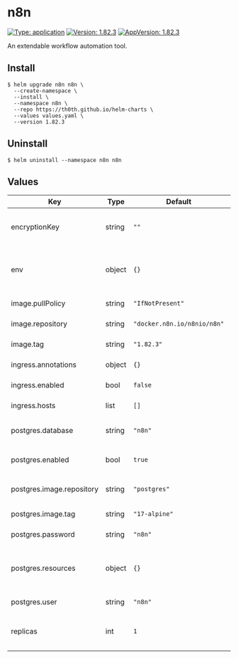 # n8n

[![Type: application](https://img.shields.io/badge/Type-application-informational?style=flat-square)](#)
[![Version: 1.82.3](https://img.shields.io/badge/Version-1.82.3-informational?style=flat-square)](#)
[![AppVersion: 1.82.3](https://img.shields.io/badge/AppVersion-1.82.3-informational?style=flat-square)](#)

An extendable workflow automation tool.

## Install

```shell
$ helm upgrade n8n n8n \
  --create-namespace \
  --install \
  --namespace n8n \
  --repo https://th0th.github.io/helm-charts \
  --values values.yaml \
  --version 1.82.3
```

## Uninstall

```shell
$ helm uninstall --namespace n8n n8n
```

## Values

| Key                       | Type   | Default                     | Description                                                                                                              |
|---------------------------|--------|-----------------------------|--------------------------------------------------------------------------------------------------------------------------|
| encryptionKey             | string | `""`                        | n8n encryption key (see [docs](https://docs.n8n.io/hosting/configuration/environment-variables/deployment/))             |
| env                       | object | `{}`                        | environment variables to be passed to n8n (see [docs](https://docs.n8n.io/hosting/configuration/environment-variables/)) |
| image.pullPolicy          | string | `"IfNotPresent"`            | n8n image pull policy                                                                                                    |
| image.repository          | string | `"docker.n8n.io/n8nio/n8n"` | n8n image repository                                                                                                     |
| image.tag                 | string | `"1.82.3"`                  | n8n image tag                                                                                                            |
| ingress.annotations       | object | `{}`                        | the ingress annotations                                                                                                  |
| ingress.enabled           | bool   | `false`                     | enable the ingress                                                                                                       |
| ingress.hosts             | list   | `[]`                        | the ingress host                                                                                                         |
| postgres.database         | string | `"n8n"`                     | the postgres database name                                                                                               |
| postgres.enabled          | bool   | `true`                      | enable the postgres statefulset                                                                                          |
| postgres.image.repository | string | `"postgres"`                | the postgres image repository                                                                                            |
| postgres.image.tag        | string | `"17-alpine"`               | the postgres image tag                                                                                                   |
| postgres.password         | string | `"n8n"`                     | the postgres password                                                                                                    |
| postgres.resources        | object | `{}`                        | resources configuration for the postgres statefulset                                                                     |
| postgres.user             | string | `"n8n"`                     | the postgres user                                                                                                        |
| replicas                  | int    | `1`                         | number of n8n deployment replicas                                                                                        |                                                                                                         |
